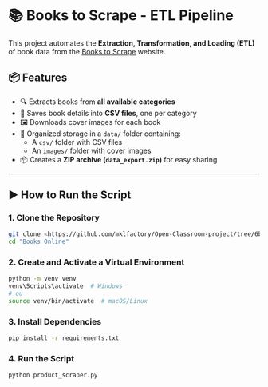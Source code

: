 # 📚 Books to Scrape - ETL Pipeline

This project automates the **Extraction, Transformation, and Loading (ETL)** of book data from the [Books to Scrape](http://books.toscrape.com) website.

## 📦 Features

- 🔍 Extracts books from **all available categories**
- 💾 Saves book details into **CSV files**, one per category
- 🖼️ Downloads cover images for each book
- 📁 Organized storage in a `data/` folder containing:
  - A `csv/` folder with CSV files
  - An `images/` folder with cover images
- 📦 Creates a **ZIP archive (`data_export.zip`)** for easy sharing

---

## ▶️ How to Run the Script

### 1. Clone the Repository

```bash
git clone <https://github.com/mklfactory/Open-Classroom-project/tree/6b57ff10ddb143b637f2c06b1f49ed4bbcaccb56/Books%20Online>
cd "Books Online"
```

### 2. Create and Activate a Virtual Environment

```bash
python -m venv venv
venv\Scripts\activate  # Windows
# ou
source venv/bin/activate  # macOS/Linux
```

### 3. Install Dependencies

```bash
pip install -r requirements.txt
```

### 4. Run the Script

```bash
python product_scraper.py
```

